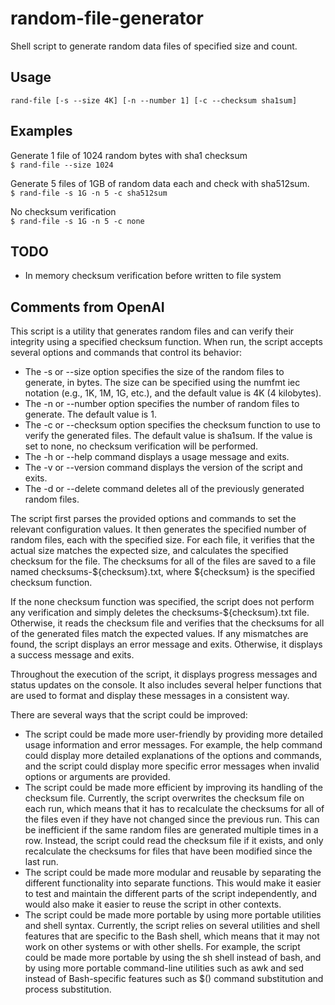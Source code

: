 # random-file-generator
Shell script to generate random data files of specified size and count.

## Usage
`rand-file [-s --size 4K] [-n --number 1] [-c --checksum sha1sum]`

## Examples

Generate 1 file of 1024 random bytes with sha1 checksum  
`$ rand-file --size 1024` 

Generate 5 files of 1GB of random data each and check with sha512sum.  
`$ rand-file -s 1G -n 5 -c sha512sum` 

No checksum verification  
`$ rand-file -s 1G -n 5 -c none`

 ## TODO
 - In memory checksum verification before written to file system
 
 
 ## Comments from OpenAI
This script is a utility that generates random files and can verify their integrity using a specified checksum function. When run, the script accepts several options and commands that control its behavior:

- The -s or --size option specifies the size of the random files to generate, in bytes. The size can be specified using the numfmt iec notation (e.g., 1K, 1M, 1G, etc.), and the default value is 4K (4 kilobytes).
- The -n or --number option specifies the number of random files to generate. The default value is 1.
- The -c or --checksum option specifies the checksum function to use to verify the generated files. The default value is sha1sum. If the value is set to none, no checksum verification will be performed.
- The -h or --help command displays a usage message and exits.
- The -v or --version command displays the version of the script and exits.
- The -d or --delete command deletes all of the previously generated random files.

The script first parses the provided options and commands to set the relevant configuration values. It then generates the specified number of random files, each with the specified size. For each file, it verifies that the actual size matches the expected size, and calculates the specified checksum for the file. The checksums for all of the files are saved to a file named checksums-${checksum}.txt, where ${checksum} is the specified checksum function.

If the none checksum function was specified, the script does not perform any verification and simply deletes the checksums-${checksum}.txt file. Otherwise, it reads the checksum file and verifies that the checksums for all of the generated files match the expected values. If any mismatches are found, the script displays an error message and exits. Otherwise, it displays a success message and exits.

Throughout the execution of the script, it displays progress messages and status updates on the console. It also includes several helper functions that are used to format and display these messages in a consistent way.


There are several ways that the script could be improved:

- The script could be made more user-friendly by providing more detailed usage information and error messages. For example, the help command could display more detailed explanations of the options and commands, and the script could display more specific error messages when invalid options or arguments are provided.
- The script could be made more efficient by improving its handling of the checksum file. Currently, the script overwrites the checksum file on each run, which means that it has to recalculate the checksums for all of the files even if they have not changed since the previous run. This can be inefficient if the same random files are generated multiple times in a row. Instead, the script could read the checksum file if it exists, and only recalculate the checksums for files that have been modified since the last run.
- The script could be made more modular and reusable by separating the different functionality into separate functions. This would make it easier to test and maintain the different parts of the script independently, and would also make it easier to reuse the script in other contexts.
- The script could be made more portable by using more portable utilities and shell syntax. Currently, the script relies on several utilities and shell features that are specific to the Bash shell, which means that it may not work on other systems or with other shells. For example, the script could be made more portable by using the sh shell instead of bash, and by using more portable command-line utilities such as awk and sed instead of Bash-specific features such as $() command substitution and process substitution.
